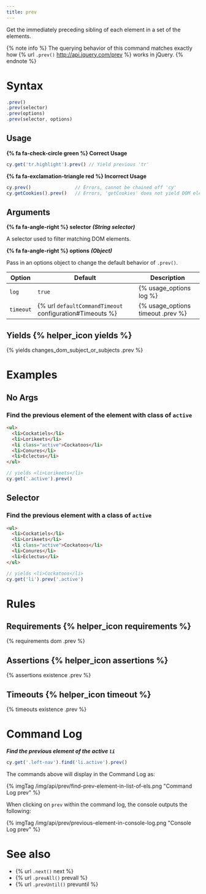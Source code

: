 ```yaml
---
title: prev
---
```


Get the immediately preceding sibling of each element in a set of the elements.

{% note info %}
The querying behavior of this command matches exactly how {% url `.prev()` http://api.jquery.com/prev %} works in jQuery.
{% endnote %}

# Syntax

```javascript
.prev()
.prev(selector)
.prev(options)
.prev(selector, options)
```

## Usage

**{% fa fa-check-circle green %} Correct Usage**

```javascript
cy.get('tr.highlight').prev() // Yield previous 'tr'
```

**{% fa fa-exclamation-triangle red %} Incorrect Usage**

```javascript
cy.prev()                // Errors, cannot be chained off 'cy'
cy.getCookies().prev()   // Errors, 'getCookies' does not yield DOM element
```

## Arguments

**{% fa fa-angle-right %} selector**  ***(String selector)***

A selector used to filter matching DOM elements.

**{% fa fa-angle-right %} options**  ***(Object)***

Pass in an options object to change the default behavior of `.prev()`.

Option | Default | Description
--- | --- | ---
`log` | `true` | {% usage_options log %}
`timeout` | {% url `defaultCommandTimeout` configuration#Timeouts %} | {% usage_options timeout .prev %}

## Yields {% helper_icon yields %}

{% yields changes_dom_subject_or_subjects .prev %}

# Examples

## No Args

### Find the previous element of the element with class of `active`

```html
<ul>
  <li>Cockatiels</li>
  <li>Lorikeets</li>
  <li class="active">Cockatoos</li>
  <li>Conures</li>
  <li>Eclectus</li>
</ul>
```

```javascript
// yields <li>Lorikeets</li>
cy.get('.active').prev()
```

## Selector

### Find the previous element with a class of `active`

```html
<ul>
  <li>Cockatiels</li>
  <li>Lorikeets</li>
  <li class="active">Cockatoos</li>
  <li>Conures</li>
  <li>Eclectus</li>
</ul>
```

```javascript
// yields <li>Cockatoos</li>
cy.get('li').prev('.active')
```

# Rules

## Requirements {% helper_icon requirements %}

{% requirements dom .prev %}

## Assertions {% helper_icon assertions %}

{% assertions existence .prev %}

## Timeouts {% helper_icon timeout %}

{% timeouts existence .prev %}

# Command Log

***Find the previous element of the active `li`***

```javascript
cy.get('.left-nav').find('li.active').prev()
```

The commands above will display in the Command Log as:

{% imgTag /img/api/prev/find-prev-element-in-list-of-els.png "Command Log prev" %}

When clicking on `prev` within the command log, the console outputs the following:

{% imgTag /img/api/prev/previous-element-in-console-log.png "Console Log prev" %}

# See also

- {% url `.next()` next %}
- {% url `.prevAll()` prevall %}
- {% url `.prevUntil()` prevuntil %}
